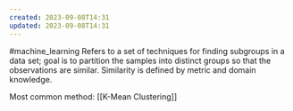 ```yaml
---
created: 2023-09-08T14:31
updated: 2023-09-08T14:31
---
```

#machine_learning 
Refers to a set of techniques for finding subgroups in a data set; goal is to partition the samples into distinct groups so that the observations are similar. Similarity is defined by metric and domain knowledge.

Most common method: [[K-Mean Clustering]]